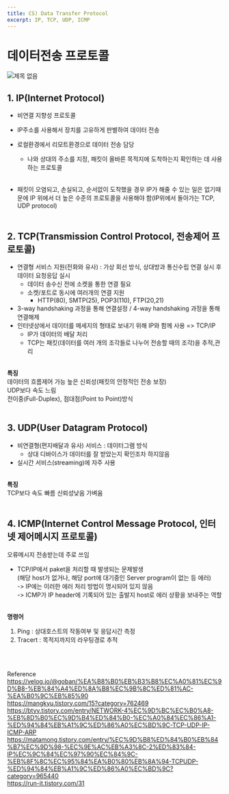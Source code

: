 ```yaml
---
title: CS) Data Transfer Protocol
excerpt: IP, TCP, UDP, ICMP
---
```


# 데이터전송 프로토콜

![제목 없음](https://user-images.githubusercontent.com/103614357/183255734-ad7fc183-e5ea-4e8f-ac3d-ab273c9518da.png)  


## 1. IP(Internet Protocol)
- 비연결 지향성 프로토콜
- IP주소를 사용해서 장치를 고유하게 판별하여 데이터 전송
- 로컬환경에서 리모트환경으로 데이터 전송 담당
  - 나와 상대의 주소를 지정, 패킷이 올바른 목적지에 도착하는지 확인하는 데 사용하는 프로토콜 <br/><br/>

-  패킷이 오염되고, 손실되고, 순서없이 도착했을 경우 IP가 해줄 수 있는 일은 없기때문에 IP 위에서 더 높은 수준의 프로토콜을 사용해야 함(IP위에서 돌아가는 TCP, UDP protocol) <br/><br/>


## 2. TCP(Transmission Control Protocol, 전송제어 프로토콜)
- 연결형 서비스 지원(전화와 유사) : 가상 회선 방식, 상대방과 통신수립 연결 실시 후 데이터 요청응답 실시
  - 데이터 송수신 전에 소켓을 통한 연결 필요
  - 소켓/포트로 동시에 여러개의 연결 지원
    - HTTP(80), SMTP(25), POP3(110), FTP(20,21)
- 3-way handshaking 과정을 통해 연결설정 / 4-way handshaking 과정을 통해 연결해제
- 인터넷상에서 데이터를 메세지의 형태로 보내기 위해 IP와 함께 사용 => TCP/IP  
  - IP가 데이터의 배달 처리
  - TCP는 패킷(데이터를 여러 개의 조각들로 나누어 전송할 때의 조각)을 추적,관리 <br/><br/> 

**특징**  
데이터의 흐름제어 가능
높은 신뢰성(패킷의 안정적인 전송 보장)  
UDP보다 속도 느림  
전이중(Full-Duplex), 점대점(Point to Point)방식 <br/><br/>


## 3. UDP(User Datagram Protocol)
- 비연결형(편지배달과 유사) 서비스 : 데이터그램 방식
  - 상대 디바이스가 데이터를 잘 받았는지 확인조차 하지않음
- 실시간 서비스(streaming)에 자주 사용 <br/><br/> 

**특징**  
TCP보다 속도 빠름 
신뢰성낮음
가벼움 <br/><br/>


## 4. ICMP(Internet Control Message Protocol, 인터넷 제어메시지 프로토콜)  
오류메시지 전송받는데 주로 쓰임  
- TCP/IP에서 paket을 처리할 때 발생되는 문제발생  
  (해당 host가 없거나, 해당 port에 대기중인 Server program이 없는 등 에러)      
  -> IP에는 이러한 에러 처리 방법이 명시되어 있지 않음  
  -> ICMP가 IP header에 기록되어 있는 출발지 host로 에러 상황을 보내주는 역할 <br/><br/>

**명령어**
1. Ping : 상대호스트의 작동여부 및 응답시간 측정
2. Tracert : 목적지까지의 라우팅경로 추적


<br/><br/>

Reference  
https://velog.io/@goban/%EA%B8%B0%EB%B3%B8%EC%A0%81%EC%9D%B8-%EB%84%A4%ED%8A%B8%EC%9B%8C%ED%81%AC-%EA%B0%9C%EB%85%90  
https://mangkyu.tistory.com/15?category=762469  
https://btyy.tistory.com/entry/NETWORK-4%EC%9D%BC%EC%B0%A8-%EB%8D%B0%EC%9D%B4%ED%84%B0-%EC%A0%84%EC%86%A1-%ED%94%84%EB%A1%9C%ED%86%A0%EC%BD%9C-TCP-UDP-IP-ICMP-ARP  
https://matamong.tistory.com/entry/%EC%9D%B8%ED%84%B0%EB%84%B7%EC%9D%98-%EC%9E%AC%EB%A3%8C-2%ED%83%84-IP%EC%9C%84%EC%97%90%EC%84%9C-%EB%8F%8C%EC%95%84%EA%B0%80%EB%8A%94-TCPUDP-%ED%94%84%EB%A1%9C%ED%86%A0%EC%BD%9C?category=965440  
https://run-it.tistory.com/31  
<br/>
